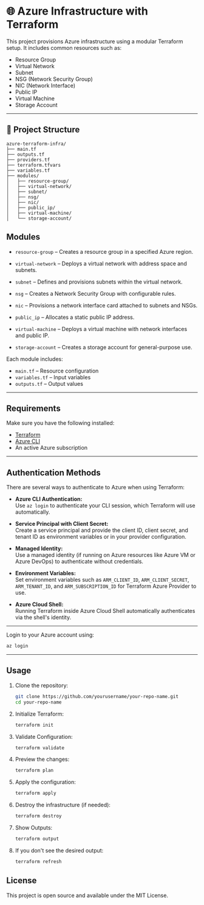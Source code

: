 # 🌐 Azure Infrastructure with Terraform

This project provisions Azure infrastructure using a modular Terraform setup. It includes common resources such as:

- Resource Group
- Virtual Network
- Subnet
- NSG (Network Security Group)
- NIC (Network Interface)
- Public IP
- Virtual Machine
- Storage Account

---

## 📁 Project Structure

```
azure-terraform-infra/
├── main.tf
├── outputs.tf
├── providers.tf
├── terraform.tfvars
├── variables.tf
├── modules/
│   ├── resource-group/
│   ├── virtual-network/
│   ├── subnet/
│   ├── nsg/
│   ├── nic/
│   ├── public_ip/
│   ├── virtual-machine/
│   └── storage-account/
```
## Modules

- `resource-group` – Creates a resource group in a specified Azure region.

- `virtual-network` – Deploys a virtual network with address space and subnets.

- `subnet` – Defines and provisions subnets within the virtual network.

- `nsg` – Creates a Network Security Group with configurable rules.

- `nic` – Provisions a network interface card attached to subnets and NSGs.

- `public_ip` – Allocates a static public IP address.

- `virtual-machine` – Deploys a virtual machine with network interfaces and public IP.

- `storage-account` – Creates a storage account for general-purpose use.

Each module includes:
- `main.tf` – Resource configuration
- `variables.tf` – Input variables
- `outputs.tf` – Output values

---

## Requirements

Make sure you have the following installed:

- [Terraform](https://developer.hashicorp.com/terraform/downloads)
- [Azure CLI](https://learn.microsoft.com/en-us/cli/azure/install-azure-cli)
- An active Azure subscription
---

## Authentication Methods

There are several ways to authenticate to Azure when using Terraform:

- **Azure CLI Authentication:**  
  Use `az login` to authenticate your CLI session, which Terraform will use automatically.

- **Service Principal with Client Secret:**  
  Create a service principal and provide the client ID, client secret, and tenant ID as environment variables or in your provider configuration.

- **Managed Identity:**  
  Use a managed identity (if running on Azure resources like Azure VM or Azure DevOps) to authenticate without credentials.

- **Environment Variables:**  
  Set environment variables such as `ARM_CLIENT_ID`, `ARM_CLIENT_SECRET`, `ARM_TENANT_ID`, and `ARM_SUBSCRIPTION_ID` for Terraform Azure Provider to use.

- **Azure Cloud Shell:**  
  Running Terraform inside Azure Cloud Shell automatically authenticates via the shell's identity.


---

Login to your Azure account using:

```bash
az login
```
---
##  Usage

1. Clone the repository:

    ```bash
    git clone https://github.com/yourusername/your-repo-name.git
    cd your-repo-name
    ```

2. Initialize Terraform:

    ```bash
    terraform init
    ```
3. Validate Configuration:

    ```bash
    terraform validate
    ```

4. Preview the changes:

    ```bash
    terraform plan
    ```
5. Apply the configuration:

    ```bash
    terraform apply
    ```
6. Destroy the infrastructure (if needed):

    ```bash
    terraform destroy
    ```
7. Show Outputs:

    ```bash
    terraform output
    ```
7. If you don't see the desired output:

    ```bash
    terraform refresh
    ```


## License

This project is open source and available under the MIT License.
